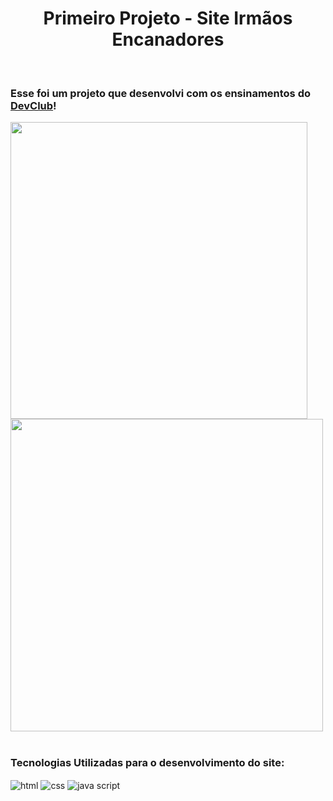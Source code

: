 
<h1 align="center">Primeiro Projeto - Site Irmãos Encanadores</h1>
<br>
<h3 font="200" >Esse foi um projeto que desenvolvi com os ensinamentos do <a href="https://rodolfomori.com.br/devclub">DevClub</a>!</h3>

<div>
    <img width="475px" src="https://github.com/devNeiBarbosa/Projeto-site-responsive/blob/main/img/mobile.png?raw=true"/>
    <img width="500px"  src="https://github.com/devNeiBarbosa/Projeto-site-responsive/blob/main/img/desktop.png?raw=true"/>
</div>

<br>
<h3>Tecnologias Utilizadas para o desenvolvimento do site:</h3>
<div>
    <img align="center" alt="html" src="https://img.shields.io/badge/HTML-239120?style=for-the-badge&logo=html5&logoColor=white"/>
    <img align="center" alt="css" src="https://img.shields.io/badge/CSS-239120?&style=for-the-badge&logo=css3&logoColor=white"/>
    <img align="center" alt="java script" src="https://img.shields.io/badge/JavaScript-F7DF1E?style=for-the-badge&logo=javascript&logoColor=black"/>
</div>
